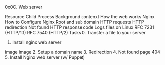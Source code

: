 0x0C. Web server


Resource
Child Process
Background contenxt
How the web works
Nginx
How to Configure Nginx
Root and sub domain
HTTP requests
HTTP redirection
Not found HTTP response code
Logs files on Linux
RFC 7231 (HTTP/1.1)
RFC 7540 (HTTP/2)
Tasks
0. Transfer a file to your server
1. Install nginx web server

image image
2. Setup a domain name
3. Redirection
4. Not found page 404
5. Install Nginx web server (w/ Puppet)
